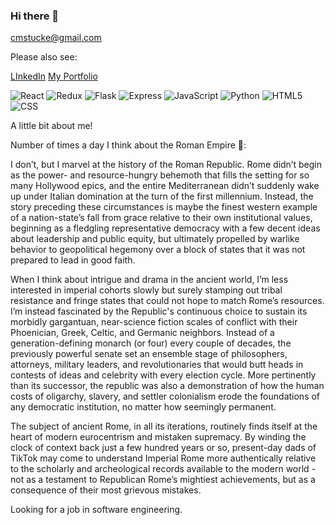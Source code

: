 ### Hi there 👋

cmstucke@gmail.com

Please also see:

[LInkedIn](https://www.linkedin.com/in/chris-stucke-1884b515b/)  [My Portfolio](https://cmstucke.github.io/)

![React](https://img.shields.io/badge/React-20232A?style=for-the-badge&logo=react&logoColor=61DAFB)
![Redux](https://img.shields.io/badge/Redux-593D88?style=for-the-badge&logo=redux&logoColor=white)
![Flask](https://img.shields.io/badge/Flask-000000?style=for-the-badge&logo=flask&logoColor=white)
![Express](https://img.shields.io/badge/Express.js-404D59?style=for-the-badge)
![JavaScript](https://img.shields.io/badge/JavaScript-F7DF1E?style=for-the-badge&logo=JavaScript&logoColor=white)
![Python](https://img.shields.io/badge/Python-3776AB?style=for-the-badge&logo=python&logoColor=white)
![HTML5](https://img.shields.io/badge/HTML5-E34F26?style=for-the-badge&logo=html5&logoColor=white)
![CSS](https://img.shields.io/badge/CSS-239120?&style=for-the-badge&logo=css3&logoColor=white)

A little bit about me!

Number of times a day I think about the Roman Empire 🤪:

I don’t, but I marvel at the history of the Roman Republic. Rome didn’t begin as the power- and resource-hungry behemoth that fills the setting for so many Hollywood epics, and the entire Mediterranean didn’t suddenly wake up under Italian domination at the turn of the first millennium. Instead, the story preceding these circumstances is maybe the finest western example of a nation-state’s fall from grace relative to their own institutional values, beginning as a fledgling representative democracy with a few decent ideas about leadership and public equity, but ultimately propelled by warlike behavior to geopolitical hegemony over a block of states that it was not prepared to lead in good faith.

When I think about intrigue and drama in the ancient world, I’m less interested in imperial cohorts slowly but surely stamping out tribal resistance and fringe states that could not hope to match Rome’s resources. I’m instead fascinated by the Republic's continuous choice to sustain its morbidly gargantuan, near-science fiction scales of conflict with their Phoenician, Greek, Celtic, and Germanic neighbors. Instead of a generation-defining monarch (or four) every couple of decades, the previously powerful senate set an ensemble stage of philosophers, attorneys, military leaders, and revolutionaries that would butt heads in contests of ideas and celebrity with every election cycle. More pertinently than its successor, the republic was also a demonstration of how the human costs of oligarchy, slavery, and settler colonialism erode the foundations of any democratic institution, no matter how seemingly permanent.

The subject of ancient Rome, in all its iterations, routinely finds itself at the heart of modern eurocentrism and mistaken supremacy. By winding the clock of context back just a few hundred years or so, present-day dads of TikTok may come to understand Imperial Rome more authentically relative to the scholarly and archeological records available to the modern world - not as a testament to Republican Rome’s mightiest achievements, but as a consequence of their most grievous mistakes.

Looking for a job in software engineering.

<!--
**cmstucke/cmstucke** is a ✨ _special_ ✨ repository because its `README.md` (this file) appears on your GitHub profile.

Here are some ideas to get you started:

- 🔭 I’m currently working on ...
- 🌱 I’m currently learning ...
- 👯 I’m looking to collaborate on ...
- 🤔 I’m looking for help with ...
- 💬 Ask me about ...
- 📫 How to reach me: ...
- 😄 Pronouns: ...
- ⚡ Fun fact: ...
-->
